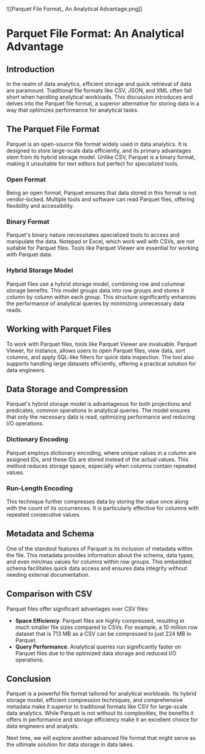 
![[Parquet File Format_ An Analytical Advantage.png]]

# Parquet File Format: An Analytical Advantage

## Introduction
In the realm of data analytics, efficient storage and quick retrieval of data are paramount. Traditional file formats like CSV, JSON, and XML often fall short when handling analytical workloads. This discussion introduces and delves into the Parquet file format, a superior alternative for storing data in a way that optimizes performance for analytical tasks.

## The Parquet File Format
Parquet is an open-source file format widely used in data analytics. It is designed to store large-scale data efficiently, and its primary advantages stem from its hybrid storage model. Unlike CSV, Parquet is a binary format, making it unsuitable for text editors but perfect for specialized tools.

### Open Format
Being an open format, Parquet ensures that data stored in this format is not vendor-locked. Multiple tools and software can read Parquet files, offering flexibility and accessibility.

### Binary Format
Parquet's binary nature necessitates specialized tools to access and manipulate the data. Notepad or Excel, which work well with CSVs, are not suitable for Parquet files. Tools like Parquet Viewer are essential for working with Parquet data.

### Hybrid Storage Model
Parquet files use a hybrid storage model, combining row and columnar storage benefits. This model groups data into row groups and stores it column by column within each group. This structure significantly enhances the performance of analytical queries by minimizing unnecessary data reads.

## Working with Parquet Files
To work with Parquet files, tools like Parquet Viewer are invaluable. Parquet Viewer, for instance, allows users to open Parquet files, view data, sort columns, and apply SQL-like filters for quick data inspection. The tool also supports handling large datasets efficiently, offering a practical solution for data engineers.

## Data Storage and Compression
Parquet's hybrid storage model is advantageous for both projections and predicates, common operations in analytical queries. The model ensures that only the necessary data is read, optimizing performance and reducing I/O operations.

### Dictionary Encoding
Parquet employs dictionary encoding, where unique values in a column are assigned IDs, and these IDs are stored instead of the actual values. This method reduces storage space, especially when columns contain repeated values.

### Run-Length Encoding
This technique further compresses data by storing the value once along with the count of its occurrences. It is particularly effective for columns with repeated consecutive values.

## Metadata and Schema
One of the standout features of Parquet is its inclusion of metadata within the file. This metadata provides information about the schema, data types, and even min/max values for columns within row groups. This embedded schema facilitates quick data access and ensures data integrity without needing external documentation.

## Comparison with CSV
Parquet files offer significant advantages over CSV files:
- **Space Efficiency**: Parquet files are highly compressed, resulting in much smaller file sizes compared to CSVs. For example, a 10 million row dataset that is 713 MB as a CSV can be compressed to just 224 MB in Parquet.
- **Query Performance**: Analytical queries run significantly faster on Parquet files due to the optimized data storage and reduced I/O operations.

## Conclusion
Parquet is a powerful file format tailored for analytical workloads. Its hybrid storage model, efficient compression techniques, and comprehensive metadata make it superior to traditional formats like CSV for large-scale data analytics. While Parquet is not without its complexities, the benefits it offers in performance and storage efficiency make it an excellent choice for data engineers and analysts.

Next time, we will explore another advanced file format that might serve as the ultimate solution for data storage in data lakes.
